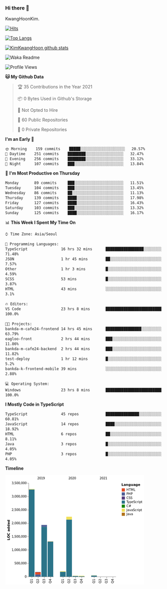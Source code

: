 ### Hi there 👋

KwangHoonKim.

[![Hits](https://hits.seeyoufarm.com/api/count/incr/badge.svg?url=https%3A%2F%2Fgithub.com%2Frhkdgns95)](https://hits.seeyoufarm.com)  

[![Top Langs](https://github-readme-stats.vercel.app/api/top-langs/?username=rhkdgns95&layout=compact)](https://github.com/anuraghazra/github-readme-stats)   

[![KimKwangHoon github stats](https://github-readme-stats.vercel.app/api?username=rhkdgns95&show_icons=true)](https://github.com/anuraghazra/github-readme-stats)  


<!--
**rhkdgns95/rhkdgns95** is a ✨ _special_ ✨ repository because its `README.md` (this file) appears on your GitHub profile.

Here are some ideas to get you started:

- 🔭 I’m currently working on ...
- 🌱 I’m currently learning ...
- 👯 I’m looking to collaborate on ...
- 🤔 I’m looking for help with ...
- 💬 Ask me about ...
- 📫 How to reach me: ...
- 😄 Pronouns: ...
- ⚡ Fun fact: ...
-->



![Waka Readme](https://github.com/rhkdgns95/rhkdgns95/workflows/Waka%20Readme/badge.svg)
<!--START_SECTION:waka-->
![Profile Views](http://img.shields.io/badge/Profile%20Views-0-blue)

**🐱 My Github Data** 

> 🏆 35 Contributions in the Year 2021
 > 
> 📦 0 Bytes Used in Github's Storage 
 > 
> 🚫 Not Opted to Hire
 > 
> 📜 60 Public Repositories 
 > 
> 🔑 0 Private Repositories  
 > 
**I'm an Early 🐤** 

```text
🌞 Morning    159 commits    █████░░░░░░░░░░░░░░░░░░░░   20.57% 
🌆 Daytime    251 commits    ████████░░░░░░░░░░░░░░░░░   32.47% 
🌃 Evening    256 commits    ████████░░░░░░░░░░░░░░░░░   33.12% 
🌙 Night      107 commits    ███░░░░░░░░░░░░░░░░░░░░░░   13.84%

```
📅 **I'm Most Productive on Thursday** 

```text
Monday       89 commits     ███░░░░░░░░░░░░░░░░░░░░░░   11.51% 
Tuesday      104 commits    ███░░░░░░░░░░░░░░░░░░░░░░   13.45% 
Wednesday    86 commits     ██░░░░░░░░░░░░░░░░░░░░░░░   11.13% 
Thursday     139 commits    ████░░░░░░░░░░░░░░░░░░░░░   17.98% 
Friday       127 commits    ████░░░░░░░░░░░░░░░░░░░░░   16.43% 
Saturday     103 commits    ███░░░░░░░░░░░░░░░░░░░░░░   13.32% 
Sunday       125 commits    ████░░░░░░░░░░░░░░░░░░░░░   16.17%

```


📊 **This Week I Spent My Time On** 

```text
⌚︎ Time Zone: Asia/Seoul

💬 Programming Languages: 
TypeScript               16 hrs 32 mins      █████████████████░░░░░░░░   71.48% 
JSON                     1 hr 45 mins        ██░░░░░░░░░░░░░░░░░░░░░░░   7.57% 
Other                    1 hr 3 mins         █░░░░░░░░░░░░░░░░░░░░░░░░   4.59% 
SCSS                     53 mins             █░░░░░░░░░░░░░░░░░░░░░░░░   3.87% 
HTML                     43 mins             ░░░░░░░░░░░░░░░░░░░░░░░░░   3.1%

🔥 Editors: 
VS Code                  23 hrs 8 mins       █████████████████████████   100.0%

🐱‍💻 Projects: 
bankda-m-cafe24-frontend 14 hrs 45 mins      ████████████████░░░░░░░░░   63.79% 
eagloo-front             2 hrs 44 mins       ███░░░░░░░░░░░░░░░░░░░░░░   11.86% 
bankda-m-cafe24-backend  2 hrs 44 mins       ███░░░░░░░░░░░░░░░░░░░░░░   11.82% 
test-deploy              1 hr 12 mins        █░░░░░░░░░░░░░░░░░░░░░░░░   5.2% 
bankda-k-frontend-mobile 39 mins             ░░░░░░░░░░░░░░░░░░░░░░░░░   2.88%

💻 Operating System: 
Windows                  23 hrs 8 mins       █████████████████████████   100.0%

```

**I Mostly Code in TypeScript** 

```text
TypeScript               45 repos            ███████████████░░░░░░░░░░   60.81% 
JavaScript               14 repos            ████░░░░░░░░░░░░░░░░░░░░░   18.92% 
HTML                     6 repos             ██░░░░░░░░░░░░░░░░░░░░░░░   8.11% 
Java                     3 repos             █░░░░░░░░░░░░░░░░░░░░░░░░   4.05% 
PHP                      3 repos             █░░░░░░░░░░░░░░░░░░░░░░░░   4.05%

```


**Timeline**

![Chart not found](https://raw.githubusercontent.com/rhkdgns95/rhkdgns95/master/charts/bar_graph.png) 


<!--END_SECTION:waka-->
